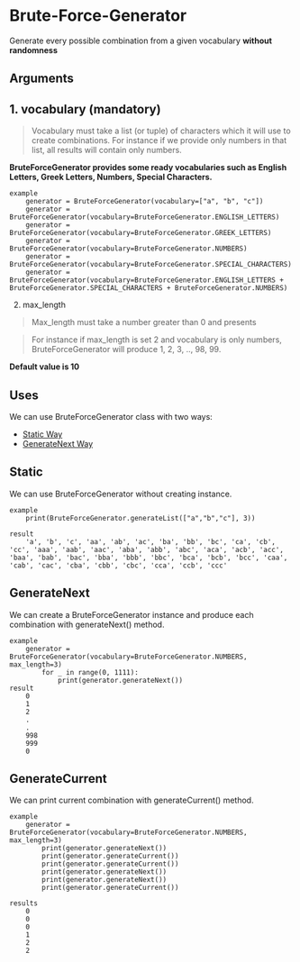# Brute-Force-Generator
Generate every possible combination from a given vocabulary **without randomness**

## Arguments 

## 1. vocabulary (**mandatory**)
> Vocabulary must take a list (or tuple) of characters which it will use to create combinations. For instance if we provide only numbers in that list, all results will contain only numbers.

**BruteForceGenerator provides some ready vocabularies such as English Letters, Greek Letters, Numbers, Special Characters.**


	example
		generator = BruteForceGenerator(vocabulary=["a", "b", "c"])
		generator = BruteForceGenerator(vocabulary=BruteForceGenerator.ENGLISH_LETTERS)
		generator = BruteForceGenerator(vocabulary=BruteForceGenerator.GREEK_LETTERS)
		generator = BruteForceGenerator(vocabulary=BruteForceGenerator.NUMBERS)
		generator = BruteForceGenerator(vocabulary=BruteForceGenerator.SPECIAL_CHARACTERS)
		generator = BruteForceGenerator(vocabulary=BruteForceGenerator.ENGLISH_LETTERS + BruteForceGenerator.SPECIAL_CHARACTERS + BruteForceGenerator.NUMBERS)


2. max_length
> Max_length must take a number greater than 0 and presents 

> For instance if max_length is set 2 and vocabulary is only numbers, BruteForceGenerator will produce 1, 2, 3, .., 98, 99. 

**Default value is 10**

## Uses
We can use BruteForceGenerator class with two ways:
* [Static Way](#Static)
* [GenerateNext Way](#GenerateNext)

## Static
We can use BruteForceGenerator without creating instance.

	example
		print(BruteForceGenerator.generateList(["a","b","c"], 3))
		
	result
		'a', 'b', 'c', 'aa', 'ab', 'ac', 'ba', 'bb', 'bc', 'ca', 'cb', 'cc', 'aaa', 'aab', 'aac', 'aba', 'abb', 'abc', 'aca', 'acb', 'acc', 'baa', 'bab', 'bac', 'bba', 'bbb', 'bbc', 'bca', 'bcb', 'bcc', 'caa', 'cab', 'cac', 'cba', 'cbb', 'cbc', 'cca', 'ccb', 'ccc'

## GenerateNext
We can create a BruteForceGenerator instance and produce each combination with generateNext() method.

	example
		generator = BruteForceGenerator(vocabulary=BruteForceGenerator.NUMBERS, max_length=3)
    		for _ in range(0, 1111):
        	    print(generator.generateNext())
	result
		0
		1
		2
		.
		.
		998
		999
		0

## GenerateCurrent
We can print current combination with generateCurrent() method.

	example
		generator = BruteForceGenerator(vocabulary=BruteForceGenerator.NUMBERS, max_length=3)
    		print(generator.generateNext())
    		print(generator.generateCurrent())
    		print(generator.generateCurrent())
    		print(generator.generateNext())
    		print(generator.generateNext())
    		print(generator.generateCurrent())
	
	results
		0
		0
		0
		1
		2
		2
